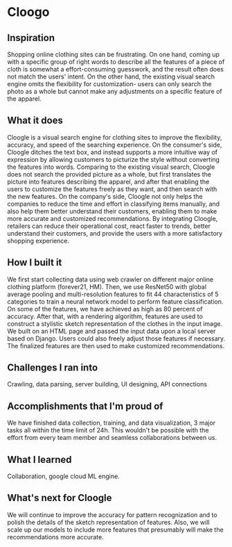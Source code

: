 # Cloogo

## Inspiration
Shopping online clothing sites can be frustrating. On one hand, coming up with a specific group of right words to describe all the features of a piece of cloth is somewhat a effort-consuming guesswork, and the result often does not match the users' intent.
On the other hand, the existing visual search engine omits the flexibility for customization- users can only search the photo as a whole but cannot make any adjustments on a specific feature of the apparel. 

## What it does
Cloogle is a visual search engine for clothing sites to improve the flexibility, accuracy, and speed of the searching experience. 
On the consumer's side, Cloogle ditches the text box, and instead supports a more intuitive way of expression by allowing customers to picturize the style without converting the features into words. Comparing to the existing visual search, Cloogle does not search the provided picture as a whole, but first translates the picture into features describing the apparel, and after that enabling the users to customize the features freely as they want, and then search with the new features.
On the company's side, Cloogle not only helps the companies to reduce the time and effort in classifying items manually, and also help them better understand their customers, enabling them to make more accurate and customized recommendations.
By integrating Cloogle, retailers can reduce their operational cost, react faster to trends, better understand their customers, and provide the users with a more satisfactory shopping experience.

## How I built it
We first start collecting data using web crawler on different major online clothing platform (forever21, HM). Then, we use ResNet50 with global average pooling and multi-resolution features to fit 44 characteristics of 5 categories to train a neural network model to perform feature classification. On some of the features, we have achieved as high as 80 percent of accuracy. After that, with a rendering algorithm, features are used to construct a stylistic sketch representation of the clothes in the input image. We built on an HTML page and passed the input data upon a local server based on Django. Users could also freely adjust those features if necessary. The finalized features are then used to make customized recommendations.  

## Challenges I ran into
Crawling, data parsing, server building, UI designing, API connections

## Accomplishments that I'm proud of
We have finished data collection, training, and data visualization, 3 major tasks all within the time limit of 24h. This wouldn't be possible with the effort from every team member and seamless collaborations between us.  

## What I learned
Collaboration, google cloud ML engine.


## What's next for Cloogle
We will continue to improve the accuracy for pattern recognization and to polish the details of the sketch representation of features. Also, we will scale up our models to include more features that presumably will make the recommendations more accurate.

